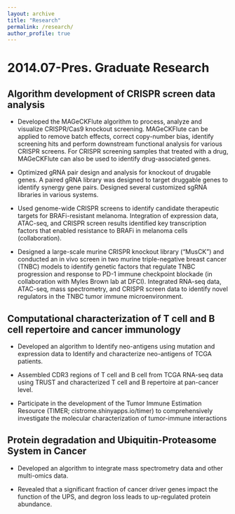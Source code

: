 ```yaml
---
layout: archive
title: "Research"
permalink: /research/
author_profile: true
---
```



# 2014.07-Pres. Graduate Research

## Algorithm development of CRISPR screen data analysis

* Developed the MAGeCKFlute algorithm to process, analyze and visualize CRISPR/Cas9 knockout screening. MAGeCKFlute can be applied to remove batch effects, correct copy-number bias, identify screening hits and perform downstream functional analysis for various CRISPR screens. For CRISPR screening samples that treated with a drug, MAGeCKFlute can also be used to identify drug-associated genes.

* Optimized gRNA pair design and analysis for knockout of drugable genes. A paired gRNA library was designed to target druggable genes to identify synergy gene pairs. Designed several customized sgRNA libraries in various systems.

* Used genome-wide CRISPR screens to identify candidate therapeutic targets for BRAFi-resistant melanoma. Integration of expression data, ATAC-seq, and CRISPR screen results identified key transcription factors that enabled resistance to BRAFi in melanoma cells (collaboration). 

* Designed a large-scale murine CRISPR knockout library (“MusCK”) and conducted an in vivo screen in two murine triple-negative breast cancer (TNBC) models to identify genetic factors that regulate TNBC progression and response to PD-1 immune checkpoint blockade (in collaboration with Myles Brown lab at DFCI). Integrated RNA-seq data, ATAC-seq, mass spectrometry, and CRISPR screen data to identify novel regulators in the TNBC tumor immune microenvironment.

## Computational characterization of T cell and B cell repertoire and cancer immunology

* Developed an algorithm to Identify neo-antigens using mutation and expression data to Identify and characterize neo-antigens of TCGA patients. 

* Assembled CDR3 regions of T cell and B cell from TCGA RNA-seq data using TRUST and characterized T cell and B repertoire at pan-cancer level. 

* Participate in the development of the Tumor Immune Estimation Resource (TIMER; cistrome.shinyapps.io/timer) to comprehensively investigate the molecular characterization of tumor-immune interactions

## Protein degradation and Ubiquitin-Proteasome System in Cancer

* Developed an algorithm to integrate mass spectrometry data and other multi-omics data.

* Revealed that a significant fraction of cancer driver genes impact the function of the UPS, and degron loss leads to up-regulated protein abundance.
